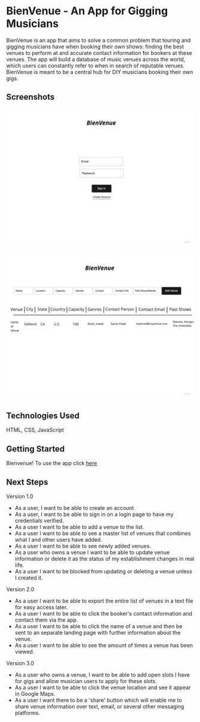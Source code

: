 # BienVenue - An App for Gigging Musicians

BienVenue is an app that aims to solve a common problem that touring and gigging musicians have when booking their own shows: finding the best venues to perform at and accurate contact information for bookers at these venues. The app will build a database of music venues across the world, which users can constantly refer to when in search of reputable venues. BienVenue is meant to be a central hub for DIY musicians booking their own gigs.

## Screenshots

![Login Page](./images/BienVenue%20Login%20Page.jpg)

![App Interface](./images/BienVenue%20App%20UI.jpg)

## Technologies Used

HTML, CSS, JavaScript

## Getting Started

Bienvenue! To use the app click [here](https://google.com)

## Next Steps

Version 1.0
- As a user, I want to be able to create an account.
- As a user, I want to be able to sign in on a login page to have my credentials verified.
- As a user I want to be able to add a venue to the list.
- As a user I want to be able to see a master list of venues that combines what I and other users have added.
- As a user I want to be able to see newly added venues.
- As a user who owns a venue I want to be able to update venue information or delete it as the status of my establishment changes in real life.
- As a user I want to be blocked from updating or deleting a venue unless I created it.

Version 2.0

- As a user I want to be able to export the entire list of venues in a text file for easy access later.
- As a user I want to be able to click the booker's contact information and contact them via the app.
- As a user I want to be able to click the name of a venue and then be sent to an separate landing page with further information about the venue.
- As a user I want to be able to see the amount of times a venue has been viewed.

Version 3.0
- As a user who owns a venue, I want to be able to add open slots I have for gigs and allow musician users to apply for these slots.
- As a user I want to be able to click the venue location and see it appear in Google Maps.
- As a user I want there to be a 'share' button which will enable me to share venue information over text, email, or several other messaging platforms.